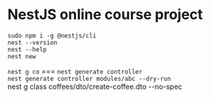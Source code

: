 # NestJS online course project


`sudo npm i -g @nestjs/cli`  
`nest --version`  
`nest --help`  
`nest new` 

`nest g co` === `nest generate controller`  
`nest generate controller modules/abc --dry-run`  
nest g class coffees/dto/create-coffee.dto --no-spec
